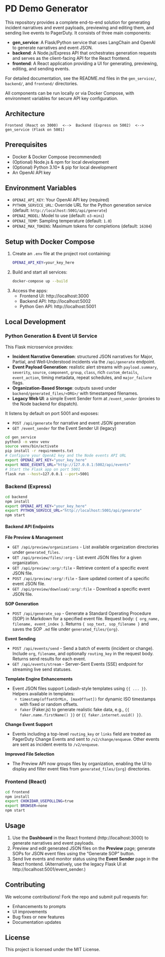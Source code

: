 # PD Demo Generator

This repository provides a complete end-to-end solution for generating incident narratives and event payloads, previewing and editing them, and sending live events to PagerDuty. It consists of three main components:

- **gen_service**: A Flask/Python service that uses LangChain and OpenAI to generate narratives and event JSON.
- **backend**: A Node.js/Express API that orchestrates generation requests and serves as the client-facing API for the React frontend.
- **frontend**: A React application providing a UI for generating, previewing, editing, and sending events.

For detailed documentation, see the README.md files in the `gen_service/`, `backend/`, and `frontend/` directories.

All components can be run locally or via Docker Compose, with environment variables for secure API key configuration.

## Architecture

```
Frontend (React on 3000)  <-->  Backend (Express on 5002)  <-->  gen_service (Flask on 5001)
```

## Prerequisites

- Docker & Docker Compose (recommended)
- (Optional) Node.js & npm for local development
- (Optional) Python 3.10+ & pip for local development
- An OpenAI API key

## Environment Variables

- `OPENAI_API_KEY`: Your OpenAI API key (required)
- `PYTHON_SERVICE_URL`: Override URL for the Python generation service (default: `http://localhost:5001/api/generate`)
- `OPENAI_MODEL`: Model to use (default: `o3-mini`)
- `OPENAI_TEMP`: Sampling temperature (default: `1.0`)
- `OPENAI_MAX_TOKENS`: Maximum tokens for completions (default: `16384`)

## Setup with Docker Compose

1. Create an `.env` file at the project root containing:
   ```bash
   OPENAI_API_KEY=your_key_here
   ```
2. Build and start all services:
   ```bash
   docker-compose up --build
   ```
3. Access the apps:
   - Frontend UI: http://localhost:3000
   - Backend API: http://localhost:5002
   - Python Gen API: http://localhost:5001

## Local Development

### Python Generation & Event UI Service
This Flask microservice provides:
- **Incident Narrative Generation**: structured JSON narratives for Major, Partial, and Well‑Understood incidents via the `/api/generate` endpoint.
- **Event Payload Generation**: realistic alert streams with `payload.summary`, `severity`, `source`, `component`, `group`, `class`, rich `custom_details`, `event_action`, timing metadata, repeat schedules, and `major_failure` flags.
- **Organization-Based Storage**: outputs saved under `backend/generated_files/<ORG>/` with timestamped filenames.
- **Legacy Web UI**: a simple Event Sender form at `/event_sender` (proxies to the Node backend for dispatch).

It listens by default on port 5001 and exposes:
  - `POST /api/generate` for narrative and event JSON generation
  - `GET /event_sender` for the Event Sender UI (legacy)

```bash
cd gen_service
python3 -m venv venv
source venv/bin/activate
pip install -r requirements.txt
# Configure your OpenAI key and the Node events API URL
export OPENAI_API_KEY="your_key_here"
export NODE_EVENTS_URL="http://127.0.0.1:5002/api/events"
# Start the Flask app on port 5001
flask run --host=127.0.0.1 --port=5001
```

### Backend (Express)
```bash
cd backend
npm install
export OPENAI_API_KEY="your_key_here"
export PYTHON_SERVICE_URL="http://localhost:5001/api/generate"
npm start
```
  
#### Backend API Endpoints
  
**File Preview & Management**
  
- `GET /api/preview/organizations` - List available organization directories under `generated_files`.
- `GET /api/preview/files/:org` - List event JSON files for a given organization.
- `GET /api/preview/:org/:file` - Retrieve content of a specific event JSON file.
- `POST /api/preview/:org/:file` - Save updated content of a specific event JSON file.
- `GET /api/preview/download/:org/:file` - Download a specific event JSON file.
  
**SOP Generation**

- `POST /api/generate_sop` - Generate a Standard Operating Procedure (SOP) in Markdown for a specified event file. Request body: `{ org_name, filename, event_index }`. Returns `{ sop_text, sop_filename }` and saves the SOP `.md` file under `generated_files/{org}`.

**Event Sending**
  
- `POST /api/events/send` - Send a batch of events (incident or change). Include `org`, `filename`, and optionally `routing_key` in the request body. Returns send results for each event.
- `GET /api/events/stream` - Server-Sent Events (SSE) endpoint for streaming live send statuses.
  
**Template Engine Enhancements**
  
- Event JSON files support Lodash-style templates using `{{ ... }}`. Helpers available in templates:
  - `timestamp(offsetOrMin, [maxOffset])` for dynamic ISO timestamps with fixed or random offsets.
  - `faker` (Faker.js) to generate realistic fake data, e.g., `{{ faker.name.firstName() }}` or `{{ faker.internet.uuid() }}`.
  
**Change Event Support**
  
- Events including a top-level `routing_key` or `links` field are treated as PagerDuty Change Events and sent to `/v2/change/enqueue`. Other events are sent as incident events to `/v2/enqueue`.
  
**Improved File Selection**
  
- The Preview API now groups files by organization, enabling the UI to display and filter event files from `generated_files/{org}` directories.

### Frontend (React)
```bash
cd frontend
npm install
export CHOKIDAR_USEPOLLING=true
export BROWSER=none
npm start
```

## Usage

1. Use the **Dashboard** in the React frontend (http://localhost:3000) to generate narratives and event payloads.
2. Preview and edit generated JSON files on the **Preview** page; generate SOPs for JSON event files using the “Generate SOP” button.
3. Send live events and monitor status using the **Event Sender** page in the React frontend.
   (Alternatively, use the legacy Flask UI at http://localhost:5001/event_sender.)

## Contributing

We welcome contributions! Fork the repo and submit pull requests for:
- Enhancements to prompts
- UI improvements
- Bug fixes or new features
- Documentation updates

## License

This project is licensed under the MIT License.